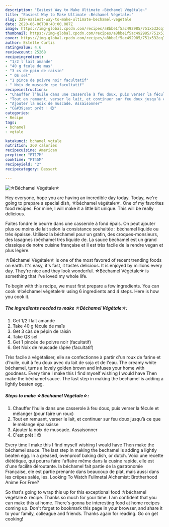 ```yaml
---
description: "Easiest Way to Make Ultimate ☆Béchamel Végétale☆"
title: "Easiest Way to Make Ultimate ☆Béchamel Végétale☆"
slug: 329-easiest-way-to-make-ultimate-bechamel-vegetale
date: 2020-06-06T08:40:00.087Z
image: https://img-global.cpcdn.com/recipes/a8bbe1f5ac492985/751x532cq70/☆bechamel-vegetale☆-photo-principale-de-la-recette.jpg
thumbnail: https://img-global.cpcdn.com/recipes/a8bbe1f5ac492985/751x532cq70/☆bechamel-vegetale☆-photo-principale-de-la-recette.jpg
cover: https://img-global.cpcdn.com/recipes/a8bbe1f5ac492985/751x532cq70/☆bechamel-vegetale☆-photo-principale-de-la-recette.jpg
author: Estelle Curtis
ratingvalue: 4.6
reviewcount: 25268
recipeingredient:
- "1/2 l lait amande"
- "40 g fcule de mas"
- "3 cs de ppin de raisin"
- " QS sel"
- "1 pince de poivre noir facultatif"
- " Noix de muscade rpe facultatif"
recipeinstructions:
- "Chauffer l’huile dans une casserole à feu doux, puis verser la fécule et mélanger (pour faire un roux)"
- "Tout en remuant, verser le lait, et continuer sur feu doux jusqu’à ce que le mélange épaississe"
- "Ajouter la noix de muscade. Assaisonner"
- "C&#39;est prêt ! 😋"
categories:
- Recipe
tags:
- bchamel
- vgtale

katakunci: bchamel vgtale 
nutrition: 260 calories
recipecuisine: American
preptime: "PT17M"
cooktime: "PT45M"
recipeyield: "2"
recipecategory: Dessert

---
```



![☆Béchamel Végétale☆](https://img-global.cpcdn.com/recipes/a8bbe1f5ac492985/751x532cq70/☆bechamel-vegetale☆-photo-principale-de-la-recette.jpg)

Hey everyone, hope you are having an incredible day today. Today, we're going to prepare a special dish, ☆béchamel végétale☆. One of my favorites food recipes. For mine, I will make it a little bit unique. This will be really delicious.

Faites fondre le beurre dans une casserole à fond épais. On peut ajouter plus ou moins de lait selon la consistance souhaitée : béchamel liquide ou très épaisse. Utilisez la béchamel pour un gratin, des croques-monsieurs, des lasagnes (béchamel très liquide de. La sauce béchamel est un grand classique de notre cuisine française et il est très facile de la rendre vegan et plus légère.

☆Béchamel Végétale☆ is one of the most favored of recent trending foods on earth. It's easy, it's fast, it tastes delicious. It is enjoyed by millions every day. They're nice and they look wonderful. ☆Béchamel Végétale☆ is something that I've loved my whole life.


To begin with this recipe, we must first prepare a few ingredients. You can cook ☆béchamel végétale☆ using 6 ingredients and 4 steps. Here is how you cook it.

<!--inarticleads1-->

##### The ingredients needed to make ☆Béchamel Végétale☆:

1. Get 1/2 l lait amande
1. Take 40 g fécule de maïs
1. Get 3 càs de pépin de raisin
1. Take  QS sel
1. Get 1 pincée de poivre noir (facultatif)
1. Get  Noix de muscade râpée (facultatif)


Très facile à végétaliser, elle se confectionne à partir d&#39;un roux de farine et d&#39;huile, cuit à feu doux avec du lait de soja et de l&#39;eau. The creamy white béchamel, turns a lovely golden brown and infuses your home with goodness. Every time I make this I find myself wishing I would have Then make the béchamel sauce. The last step in making the bechamel is adding a lightly beaten egg. 

<!--inarticleads2-->

##### Steps to make ☆Béchamel Végétale☆:

1. Chauffer l’huile dans une casserole à feu doux, puis verser la fécule et mélanger (pour faire un roux)
1. Tout en remuant, verser le lait, et continuer sur feu doux jusqu’à ce que le mélange épaississe
1. Ajouter la noix de muscade. Assaisonner
1. C&#39;est prêt ! 😋


Every time I make this I find myself wishing I would have Then make the béchamel sauce. The last step in making the bechamel is adding a lightly beaten egg. In a greased, ovenproof baking dish, or dutch. Voici une recette diététique, qui pourra faire l&#39;affaire même dans la cusine rapide, elle est d&#39;une facilité déroutante. la béchamel fait partie de la gastronomie Française, ele est partie prenante dans beaucoup de plat, mais aussi dans les crêpes salée, les. Looking To Watch Fullmetal Alchemist: Brotherhood Anime For Free? 

So that's going to wrap this up for this exceptional food ☆béchamel végétale☆ recipe. Thanks so much for your time. I am confident that you can make this at home. There's gonna be interesting food at home recipes coming up. Don't forget to bookmark this page in your browser, and share it to your family, colleague and friends. Thanks again for reading. Go on get cooking!

